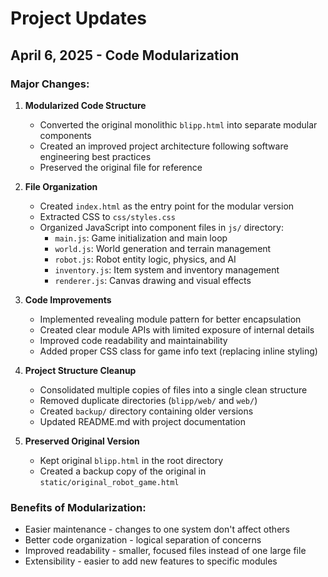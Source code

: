 # Project Updates

## April 6, 2025 - Code Modularization

### Major Changes:
1. **Modularized Code Structure**
   - Converted the original monolithic `blipp.html` into separate modular components
   - Created an improved project architecture following software engineering best practices
   - Preserved the original file for reference

2. **File Organization**
   - Created `index.html` as the entry point for the modular version
   - Extracted CSS to `css/styles.css`
   - Organized JavaScript into component files in `js/` directory:
     - `main.js`: Game initialization and main loop
     - `world.js`: World generation and terrain management
     - `robot.js`: Robot entity logic, physics, and AI
     - `inventory.js`: Item system and inventory management
     - `renderer.js`: Canvas drawing and visual effects

3. **Code Improvements**
   - Implemented revealing module pattern for better encapsulation
   - Created clear module APIs with limited exposure of internal details
   - Improved code readability and maintainability
   - Added proper CSS class for game info text (replacing inline styling)

4. **Project Structure Cleanup**
   - Consolidated multiple copies of files into a single clean structure
   - Removed duplicate directories (`blipp/web/` and `web/`)
   - Created `backup/` directory containing older versions
   - Updated README.md with project documentation

5. **Preserved Original Version**
   - Kept original `blipp.html` in the root directory
   - Created a backup copy of the original in `static/original_robot_game.html`

### Benefits of Modularization:
- Easier maintenance - changes to one system don't affect others
- Better code organization - logical separation of concerns
- Improved readability - smaller, focused files instead of one large file
- Extensibility - easier to add new features to specific modules